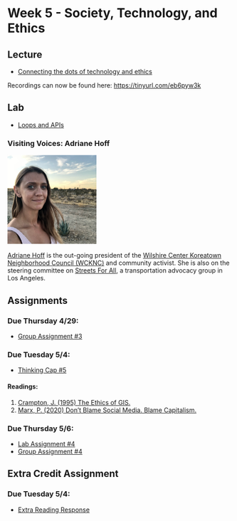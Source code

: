 # Week 5 - Society, Technology, and Ethics

## Lecture
- [Connecting the dots of technology and ethics](./Materials/AA191_S_W5_Lecture_5.pdf)

Recordings can now be found here: https://tinyurl.com/eb6pyw3k

## Lab
- [Loops and APIs](./Lab/readme.md)

### Visiting Voices: Adriane Hoff 
<img src="./Materials/media/adrianehoff.png" alt="drawing" width="200"/>

[Adriane Hoff](https://twitter.com/hoffbeatenpath) is the out-going president of the [Wilshire Center Koreatown Neighborhood Council (WCKNC)](https://wcknc.la/) and community activist. She is also on the steering committee on [Streets For All](https://streetsforall.org/), a transportation advocacy group in Los Angeles.

## Assignments
### Due Thursday 4/29:

- [Group Assignment #3](../Week_4/Materials/Group_Assignment_3.md)

### Due Tuesday 5/4:
- [Thinking Cap #5](https://github.com/albertkun/21S-ASIAAM-191A/discussions/133)

#### Readings:
1. [Crampton, J. (1995) The Ethics of GIS.](./Materials/CramptonCaGISEthics1995.pdf)
2. [Marx, P. (2020) Don’t Blame Social Media. Blame Capitalism.](https://www.jacobinmag.com/2020/09/social-media-platform-capitalism-the-social-dilemma)

### Due Thursday 5/6:
- [Lab Assignment #4](./Materials/lab_assignment.md)
- [Group Assignment #4](./Materials/group_assignment_4.md)

## Extra Credit Assignment
### Due Tuesday 5/4:
- [Extra Reading Response](https://github.com/albertkun/21S-ASIAAM-191A/discussions/132)
